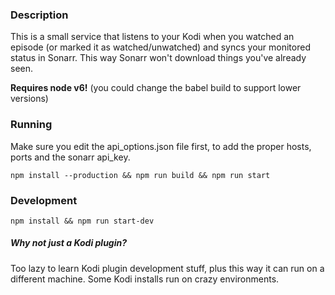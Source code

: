### Description

This is a small service that listens to your Kodi when you watched an episode (or marked it as watched/unwatched) and syncs your monitored status in Sonarr. 
This way Sonarr won't download things you've already seen.

**Requires node v6!** (you could change the babel build to support lower versions)

### Running

Make sure you edit the api_options.json file first, to add the proper hosts, ports and the sonarr api_key.

```
npm install --production && npm run build && npm run start
```

### Development

```
npm install && npm run start-dev
```

##### Why not just a Kodi plugin?
Too lazy to learn Kodi plugin development stuff, plus this way it can run on a different machine. Some Kodi installs run on crazy environments.
